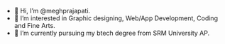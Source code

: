 - 👋 Hi, I’m @meghprajapati.
- 👀 I’m interested in Graphic designing, Web/App Development, Coding and Fine Arts.
- 🌱 I’m currently pursuing my btech degree from SRM University AP.
